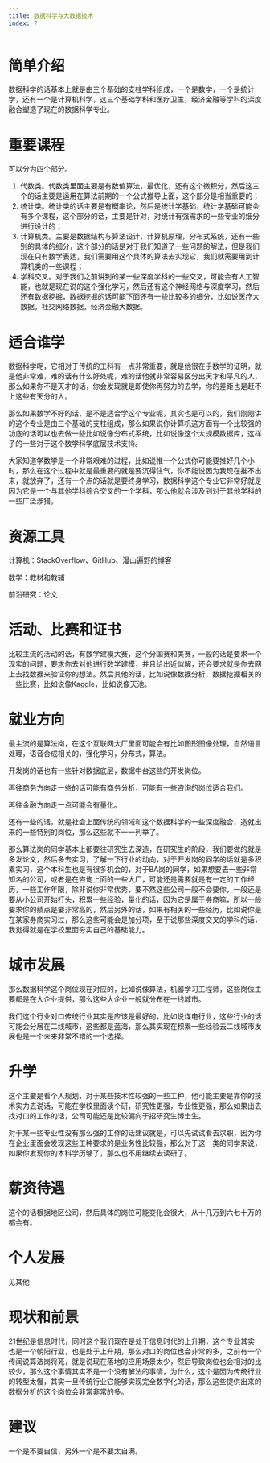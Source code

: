 ```yaml
---
title: 数据科学与大数据技术
index: 7
---
```


# 简单介绍

数据科学的话基本上就是由三个基础的支柱学科组成，一个是数学，一个是统计学，还有一个是计算机科学，这三个基础学科和医疗卫生，经济金融等学科的深度融合塑造了现在的数据科学专业。

# 重要课程

可以分为四个部分。

1. 代数类。代数类里面主要是有数值算法，最优化，还有这个微积分，然后这三个的话主要是运用在算法前期的一个公式推导上面，这个部分是相当重要的；
2. 统计类。统计类的话主要是有概率论，然后是统计学基础，统计学基础可能会有多个课程，这个部分的话，主要是针对，对统计有强需求的一些专业的细分进行设计的；
3. 计算机类。主要是数据结构与算法设计，计算机原理，分布式系统，还有一些别的具体的细分，这个部分的话是对于我们知道了一些问题的解法，但是我们现在只有数学表达，我们需要用这个具体的算法去实现它，我们就需要用到计算机类的一些课程；
4. 学科交叉。对于我们之前讲到的某一些深度学科的一些交叉，可能会有人工智能，也就是现在说的这个强化学习，然后还有这个神经网络与深度学习，然后还有数据挖掘，数据挖掘的话可能下面还有一些比较多的细分，比如说医疗大数据，社交网络数据，经济金融大数据。

# 适合谁学

数据科学呢，它相对于传统的工科有一点非常重要，就是他很在乎数学的证明，就是他非常难，难的话有什么好处呢，难的话他就非常容易区分出天才和平凡的人，那么如果你不是天才的话，你会发现就是即使你再努力的去学，你的差距也是赶不上这些有天分的人。

那么如果数学不好的话，是不是适合学这个专业呢，其实也是可以的，我们刚刚讲的这个专业是由三个基础的支柱组成，那么如果说你计算机这方面有一个比较强的功底的话可以也去做一些比如说像分布式系统，比如说像这个大规模数据库，这样子的一些对于这个数学科学底层技术支持。

大家知道学数学是一个非常艰难的过程，比如说推一个公式你可能要推好几个小时，那么在这个过程中就是最重要的就是要沉得住气，你不能说因为我现在推不出来，就放弃了，还有一个点的话就是要终身学习，数据科学这个专业它非常好就是因为它是一个与其他学科综合交叉的一个学科，那么他就会涉及到对于其他学科的一些广泛涉猎。

# 资源工具

计算机：StackOverflow、GitHub、漫山遍野的博客

数学：教材和教辅

前沿研究：论文

# 活动、比赛和证书

比较主流的活动的话，有数学建模大赛，这个分国赛和美赛，一般的话是要求一个现实的问题，要求你去对他进行数学建模，并且给出近似解，还会要求就是你去网上去找数据来验证你的想法。然后其他的话，比如说像数据分析，数据挖掘相关的一些比赛，比如说像Kaggle，比如说像天池。

# 就业方向

最主流的是算法岗，在这个互联网大厂里面可能会有比如图形图像处理，自然语言处理，语音合成相关的，强化学习，分布式，算法。

开发岗的话也有一些针对数据底层，数据中台这些的开发岗位。

再往商务方向走一些的话可能有商务分析，可能有一些咨询的岗位适合我们。

再往金融方向走一点可能会有量化。

还有一些的话，就是社会上面传统的领域和这个数据科学的一些深度融合，造就出来的一些特别的岗位，那么这些就不一一列举了。

那么算法岗的同学基本上都要往研究生去深造，在研究生的阶段，我们要做的就是多发论文，然后多去实习，了解一下行业的动向，对于开发岗的同学的话就是多积累实习，这个本科生也是有很多机会的，对于BA岗的同学，如果想要去一些非常知名的公司，或者是在咨询上面的一些大厂，可能还是需要就是有一定的工作经历，一些工作年限，除非说你非常优秀，要不然这些公司一般不会要你，一般还是要从小公司开始打头，积累一些经验，量化的话，因为它是属于券商嘛，所以一般要求你的绩点是要非常高的，然后另外的话，如果有相关的一些经历，比如说你是在某家券商实习过，那么这些可能会是加分项，至于说那些深度交叉的学科的话，我觉得就是在学校里面夯实自己的基础能力。

# 城市发展

那么数据科学这个岗位现在对应的，比如说像算法，机器学习工程师，这些岗位主要都是在大企业提供，那么这些大企业一般就分布在一线城市。

我们这个行业对口传统行业其实是应该是最好的，比如说煤电行业，这些行业的话可能会分居在二线城市，这些都是蓝海，那么其实现在积累一些经验去二线城市发展也是一个未来非常不错的一个选择。

# 升学

这个主要是看个人规划，对于某些技术性较强的一些工种，他可能主要是靠你的技术实力去说话，可能在学校里面读个研，研究性更强，专业性更强，那么如果出去找对口的工作的话，公司可能还是比较偏向于招研究生博士生。

对于某一些专业性没有那么强的工作的话建议就是，可以先试试看去求职，因为你在企业里面会发现这些工种要求的是业务性比较强，那么对于这一类的同学来说，如果你发现你的本科学历够了，那么也不用继续去读研了。

# 薪资待遇

这个的话根据地区公司，然后具体的岗位可能变化会很大，从十几万到六七十万的都会有。

# 个人发展

见其他

# 现状和前景

21世纪是信息时代，同时这个我们现在是处于信息时代的上升期，这个专业其实也是一个朝阳行业，也是处于上升期，那么对口的岗位也会非常的多，之前有一个传闻说算法岗将死，就是说现在落地的应用场景太少，然后导致岗位也会相对的比较少，那么这个事情其实不是一个没有解法的事情，为什么，这个是因为传统行业的转型太慢，其实一旦传统行业它能够实现完全数字化的话，那么这些提供出来的数据分析的这个岗位会非常非常的多。

# 建议

一个是不要自信，另外一个是不要太自满。